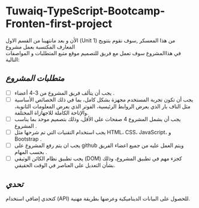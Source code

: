 # Tuwaiq-TypeScript-Bootcamp-Fronten-first-project
الأن و  بعد مانتهينا من القسم الاول (Unit 1) من هذا المعسكر ,سوف نقوم بتتويج المعارف المكتسبة بعمل مشروع  
 في هذاالمشروع سوف تعمل مع فريق  للتصميم موقع متبع المتطلبات و المواصفات التالية:
## *متطلبات المشروع*
- [ ] يجب أن يتألف فريق المشروع من 3-4 أعضاء .
- [ ] يجب أن تكون تجربة المستخدم مجهزة بشكل كامل، بما في ذلك الخصائص الأساسية مثل الناف بار الذي يعرض الروابط الرئيسية، الفوتر الذي يعرض المعلومات الثانوية، والإتاحة الكاملة للاجهازاة المختلفة.
- [ ] يجب أن يشمل المشروع 4 صفحات على الأقل، وذلك بتصميم موحد بما يناسب المشروع .
- [ ] يجب استخدام التقنيات التي تم شرحها  مثل HTML، CSS، JavaScript، و Bootstrap .
- [ ] يجب ان يتم رفع المشروع على github ويتم العمل عليه من جميع اعضاء الفريق بحسب المهام .
- [ ] يجب تطبيق نظام الكائن الوثيقي (DOM) كجزء مهم في تطبيق المشروع، وذلك بشأن التعديل على العناصر في الوقت الحقيقي.

## *تحدي*
كتحدي إضافي استخدام  (API) للحصول على البيانات الديناميكية وعرضها بطريقة مهنية.
<!-- Hello There ! -->
<!-- ... -->
<!--  general kenobi -->





